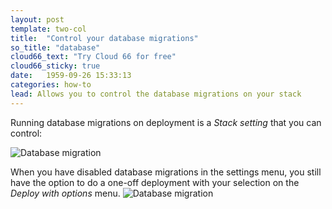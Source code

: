 ```yaml
---
layout: post
template: two-col
title:  "Control your database migrations"
so_title: "database"
cloud66_text: "Try Cloud 66 for free"
cloud66_sticky: true
date:   1959-09-26 15:33:13
categories: how-to
lead: Allows you to control the database migrations on your stack
---
```


Running database migrations on deployment is a _Stack setting_ that you can control:

![Database migration](http://cdn.cloud66.com.s3.amazonaws.com/images/help/db_migration.png)

When you have disabled database migrations in the settings menu, you still have the option to do a one-off deployment with your selection on the _Deploy with options_ menu.
![Database migration](http://cdn.cloud66.com.s3.amazonaws.com/images/help/db_migration_option.png)